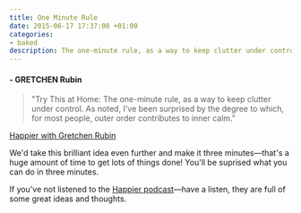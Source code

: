 ```yaml
---
title: One Minute Rule
date: 2015-06-17 17:37:00 +01:00
categories:
- baked
description: The one-minute rule, as a way to keep clutter under control.
---
```


#### - GRETCHEN Rubin
>"Try This at Home: The one-minute rule, as a way to keep clutter under control. As noted, I've been surprised by the degree to which, for most people, outer order contributes to inner calm."

[Happier with Gretchen Rubin](http://gretchenrubin.com/happiness_project/2015/02/podcast-the-first-episode-of-happier-with-gretchen-rubin-exciting/)

We'd take this brilliant idea even further and make it three minutes—that's a huge amount of time to get lots of things done! You'll be suprised what you can do in three minutes.

If you've not listened to the [Happier podcast](http://gretchenrubin.com/podcast/)—have a listen, they are full of some great ideas and thoughts.
